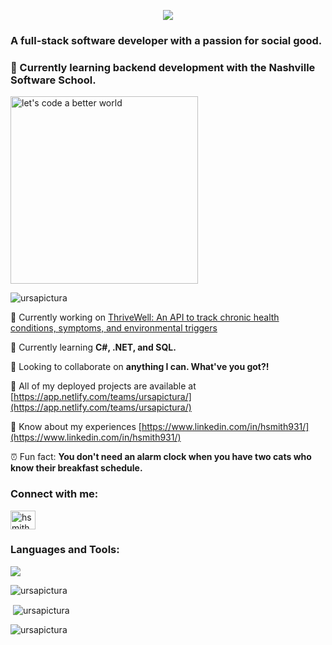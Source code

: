 <p align="center">
  <img src="https://capsule-render.vercel.app/api?type=waving&height=300&color=gradient&text=Hi!%20I'm%20Haley%20Smith!"/>


<h3 align="left">A full-stack software developer with a passion for social good.</h3>

<h3 align="left">🌱 Currently learning backend development with the Nashville Software School.</h3>

<p align="left">
<img width="300" alt="let's code a better world" src="https://media.giphy.com/media/tJDz8mPYyUJZ1Pg9fA/giphy.gif" />
</p>

<p align="left"> <img src="https://komarev.com/ghpvc/?username=ursapictura&label=Profile%20views&color=0e75b6&style=flat" alt="ursapictura" /> </p>


 📌  Currently working on [ThriveWell: An API to track chronic health conditions, symptoms, and environmental triggers]([https://github.com/ursapictura/SweNamelessBE_RepositoryPattern](https://github.com/ursapictura/ThriveWell-Server))

 🌻  Currently learning **C#, .NET, and SQL.** 

 🔮  Looking to collaborate on **anything I can. What've you got?!** 

 🌟  All of my deployed projects are available at [https://app.netlify.com/teams/ursapictura/](https://app.netlify.com/teams/ursapictura/)

 📎  Know about my experiences [https://www.linkedin.com/in/hsmith931/](https://www.linkedin.com/in/hsmith931/) 

 ⏰  Fun fact: **You don't need an alarm clock when you have two cats who know their breakfast schedule.**
 

<h3 align="left">Connect with me:</h3>
<p align="left">
<a href="https://linkedin.com/in/hsmith931" target="blank"><img align="center" src="https://raw.githubusercontent.com/rahuldkjain/github-profile-readme-generator/master/src/images/icons/Social/linked-in-alt.svg" alt="hsmith931" height="30" width="40" /></a>
</p>


<h3 align="left">Languages and Tools:</h3>
<p align="left">
  <a href="https://skillicons.dev">
    <img src="https://skillicons.dev/icons?i=cs,dotnet,js,html,css,react,nodejs,npm,bootstrap,git,github,postman,postgres,visualstudio,vscode&perline=8" />
  </a>
</p>


<p><img align="center" src="https://github-readme-streak-stats.herokuapp.com/?user=ursapictura&theme=default" alt="ursapictura" /></p>


<p>&nbsp;<img align="center" src="https://github-readme-stats.vercel.app/api?username=ursapictura&show_icons=true&title_color=2baeb1&text_color=a55cc7&bg_color=ffffff&locale=en" alt="ursapictura" /></p>


<p><img align="left" src="https://github-readme-stats.vercel.app/api/top-langs?username=ursapictura&show_icons=true&title_color=2baeb1&text_color=a55cc7&hide_border=true&locale=en&layout=compact" alt="ursapictura" /></p>


